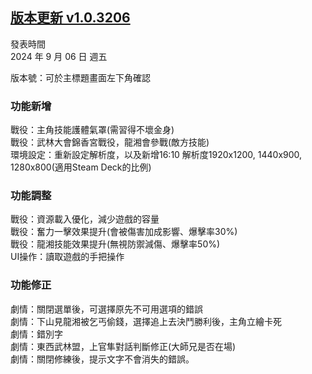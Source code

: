 ## [版本更新 v1.0.3206](https://store.steampowered.com/news/app/1859910/view/4570678714942433611?l=tchinese)

發表時間  
2024 年 9 月 06 日 週五

版本號：可於主標題畫面左下角確認


### 功能新增

戰役：主角技能護體氣罩(需習得不壞金身)  
戰役：武林大會錦香宮戰役，龍湘會參戰(敵方技能)  
環境設定：重新設定解析度，以及新增16:10 解析度1920x1200, 1440x900, 1280x800(適用Steam Deck的比例)  


### 功能調整

戰役：資源載入優化，減少遊戲的容量  
戰役：奮力一擊效果提升(會被傷害加成影響、爆擊率30%)  
戰役：龍湘技能效果提升(無視防禦減傷、爆擊率50%)  
UI操作：讀取遊戲的手把操作  


### 功能修正

劇情：關閉選單後，可選擇原先不可用選項的錯誤  
劇情：下山見龍湘被乞丐偷錢，選擇追上去決鬥勝利後，主角立繪卡死  
劇情：錯別字  
劇情：東西武林盟，上官隼對話判斷修正(大師兄是否在場)  
劇情：關閉修練後，提示文字不會消失的錯誤。  

